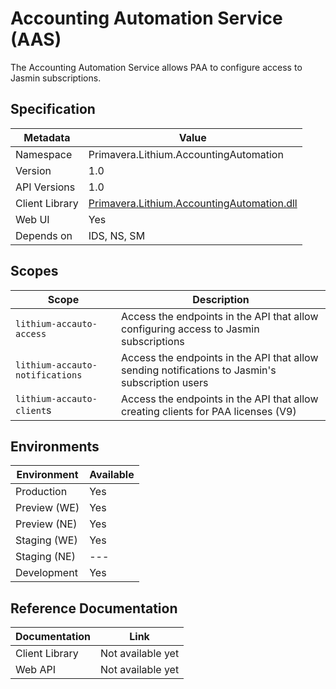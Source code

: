 # Accounting Automation Service (AAS)

The Accounting Automation Service allows PAA to configure access to Jasmin subscriptions.

## Specification

| Metadata | Value |
| - | - |
| Namespace | Primavera.Lithium.AccountingAutomation |
| Version | 1.0 |
| API Versions | 1.0 |
| Client Library | [Primavera.Lithium.AccountingAutomation.dll](http://nuget.primaverabss.com:82/feeds/public-lithium-general/Primavera.Lithium.AccountingAutomation/) |
| Web UI | Yes |
| Depends on | IDS, NS, SM |

## Scopes

| Scope | Description |
| - | - |
| `lithium-accauto-access` | Access the endpoints in the API that allow configuring access to Jasmin subscriptions |
| `lithium-accauto-notifications` | Access the endpoints in the API that allow sending notifications to Jasmin's subscription users |
| `lithium-accauto-client`s | Access the endpoints in the API that allow creating clients for PAA licenses (V9) |

## Environments

| Environment | Available |
| - | - |
| Production | Yes |
| Preview (WE) | Yes |
| Preview (NE) | Yes |
| Staging (WE) | Yes |
| Staging (NE) | --- |
| Development | Yes |

## Reference Documentation

| Documentation | Link |
| - | - |
| Client Library | Not available yet |
| Web API | Not available yet |

